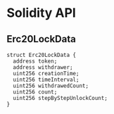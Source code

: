 # Solidity API

## Erc20LockData

```solidity
struct Erc20LockData {
  address token;
  address withdrawer;
  uint256 creationTime;
  uint256 timeInterval;
  uint256 withdrawedCount;
  uint256 count;
  uint256 stepByStepUnlockCount;
}
```

